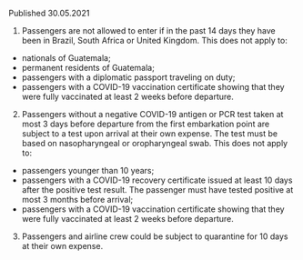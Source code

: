 Published 30.05.2021
1. Passengers are not allowed to enter if in the past 14 days they have been in Brazil, South Africa or United Kingdom.
This does not apply to:
- nationals of Guatemala;
- permanent residents of Guatemala;
- passengers with a diplomatic passport traveling on duty;
- passengers with a COVID-19 vaccination certificate showing that they were fully vaccinated at least 2 weeks before departure.
2. Passengers without a negative COVID-19 antigen or PCR test taken at most 3 days before departure from the first embarkation point are subject to a test upon arrival at their own expense. The test must be based on nasopharyngeal or oropharyngeal swab.
This does not apply to:
- passengers younger than 10 years;
- passengers with a COVID-19 recovery certificate issued at least 10 days after the positive test result. The passenger must have tested positive at most 3 months before arrival;
- passengers with a COVID-19 vaccination certificate showing that they were fully vaccinated at least 2 weeks before departure.
3. Passengers and airline crew could be subject to quarantine for 10 days at their own expense.

